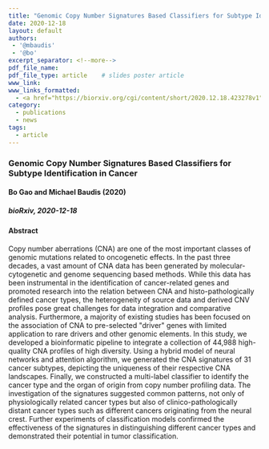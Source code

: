 ```yaml
---
title: "Genomic Copy Number Signatures Based Classifiers for Subtype Identification in Cancer"
date: 2020-12-18
layout: default
authors: 
 - '@mbaudis'
 - '@bo'
excerpt_separator: <!--more-->
pdf_file_name: 
pdf_file_type: article    # slides poster article
www_link: 
www_links_formatted:
  - <a href="https://biorxiv.org/cgi/content/short/2020.12.18.423278v1" target="_blank">[bioRxiv]</a>
category: 
  - publications
  - news
tags: 
  - article
---
```


### Genomic Copy Number Signatures Based Classifiers for Subtype Identification in Cancer
#### Bo Gao and Michael Baudis (2020)
##### bioRxiv, 2020-12-18
<!--more-->

#### Abstract

Copy number aberrations (CNA) are one of the most important classes of genomic mutations related to
oncogenetic effects. In the past three decades, a vast amount of CNA data has been generated by
molecular-cytogenetic and genome sequencing based methods. While this data has been instrumental
in the identification of cancer-related genes and promoted research into the relation between CNA
and histo-pathologically defined cancer types, the heterogeneity of source data and derived CNV
profiles pose great challenges for data integration and comparative analysis. Furthermore, a majority
of existing studies has been focused on the association of CNA to pre-selected "driver" genes with
limited application to rare drivers and other genomic elements. In this study, we developed a
bioinformatic pipeline to integrate a collection of 44,988 high-quality CNA profiles of high diversity.
Using a hybrid model of neural networks and attention algorithm, we generated the CNA signatures of
31 cancer subtypes, depicting the uniqueness of their respective CNA landscapes. Finally, we
constructed a multi-label classifier to identify the cancer type and the organ of origin from copy
number profiling data. The investigation of the signatures suggested common patterns, not only of
physiologically related cancer types but also of clinico-pathologically distant cancer types such as
different cancers originating from the neural crest. Further experiments of classification models
confirmed the effectiveness of the signatures in distinguishing different cancer types and demonstrated
their potential in tumor classification.
